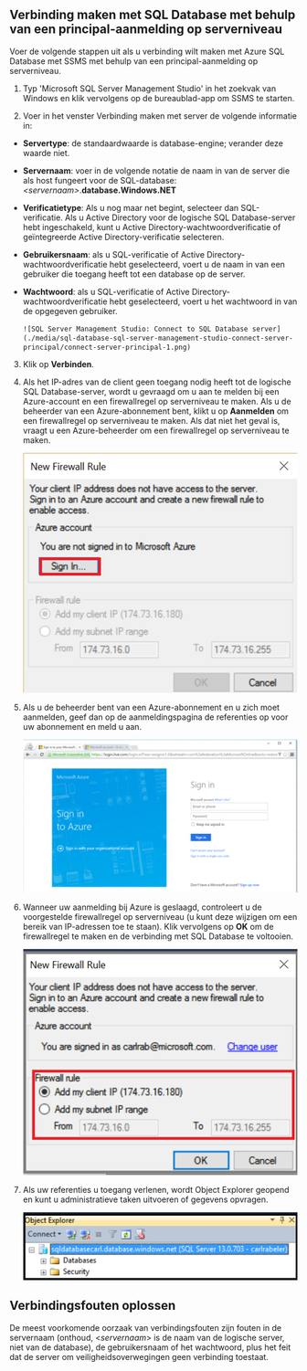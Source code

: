 

## Verbinding maken met SQL Database met behulp van een principal-aanmelding op serverniveau

Voer de volgende stappen uit als u verbinding wilt maken met Azure SQL Database met SSMS met behulp van een principal-aanmelding op serverniveau.

1. Typ 'Microsoft SQL Server Management Studio' in het zoekvak van Windows en klik vervolgens op de bureaublad-app om SSMS te starten.

2. Voer in het venster Verbinding maken met server de volgende informatie in:

 - **Servertype**: de standaardwaarde is database-engine; verander deze waarde niet.
 - **Servernaam**: voer in de volgende notatie de naam in van de server die als host fungeert voor de SQL-database: *&lt;servernaam>*.**database.Windows.NET**
 - **Verificatietype**: Als u nog maar net begint, selecteer dan SQL-verificatie. Als u Active Directory voor de logische SQL Database-server hebt ingeschakeld, kunt u Active Directory-wachtwoordverificatie of geïntegreerde Active Directory-verificatie selecteren.
 - **Gebruikersnaam**: als u SQL-verificatie of Active Directory-wachtwoordverificatie hebt geselecteerd, voert u de naam in van een gebruiker die toegang heeft tot een database op de server.
 - **Wachtwoord**: als u SQL-verificatie of Active Directory-wachtwoordverificatie hebt geselecteerd, voert u het wachtwoord in van de opgegeven gebruiker.
   
       ![SQL Server Management Studio: Connect to SQL Database server](./media/sql-database-sql-server-management-studio-connect-server-principal/connect-server-principal-1.png)

3. Klik op **Verbinden**.
 
4. Als het IP-adres van de client geen toegang nodig heeft tot de logische SQL Database-server, wordt u gevraagd om u aan te melden bij een Azure-account en een firewallregel op serverniveau te maken. Als u de beheerder van een Azure-abonnement bent, klikt u op **Aanmelden** om een firewallregel op serverniveau te maken. Als dat niet het geval is, vraagt u een Azure-beheerder om een firewallregel op serverniveau te maken.
 
      ![SQL Server Management Studio: Verbinding maken met SQL Database-server](./media/sql-database-sql-server-management-studio-connect-server-principal/connect-server-principal-2.png)
 
1. Als u de beheerder bent van een Azure-abonnement en u zich moet aanmelden, geef dan op de aanmeldingspagina de referenties op voor uw abonnement en meld u aan.

      ![aanmelden](./media/sql-database-sql-server-management-studio-connect-server-principal/connect-server-principal-3.png)
 
1. Wanneer uw aanmelding bij Azure is geslaagd, controleert u de voorgestelde firewallregel op serverniveau (u kunt deze wijzigen om een bereik van IP-adressen toe te staan). Klik vervolgens op **OK** om de firewallregel te maken en de verbinding met SQL Database te voltooien.
 
      ![nieuwe firewall op serverniveau](./media/sql-database-sql-server-management-studio-connect-server-principal/connect-server-principal-4.png)
 
5. Als uw referenties u toegang verlenen, wordt Object Explorer geopend en kunt u administratieve taken uitvoeren of gegevens opvragen. 
 
     ![nieuwe firewall op serverniveau](./media/sql-database-sql-server-management-studio-connect-server-principal/connect-server-principal-5.png)
 
     
## Verbindingsfouten oplossen

De meest voorkomende oorzaak van verbindingsfouten zijn fouten in de servernaam (onthoud, <*servernaam*> is de naam van de logische server, niet van de database), de gebruikersnaam of het wachtwoord, plus het feit dat de server om veiligheidsoverwegingen geen verbinding toestaat. 





<!--HONumber=ago16_HO4-->


